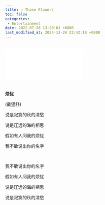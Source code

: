 ```yaml
---
title: 🎶 Those Flowers
toc: false
categories:
 - Entertainment
date: 2022-07-28 13:29:01 +0800
last_modified_at: 2024-11-24 23:42:18 +0800
---
```


<br>

<iframe frameborder="0" border="1" 
            marginwidth="0" marginheight="0" 
            width="50%" height=103
            src="//music.163.com/outchain/player?type=2&id=139392&auto=1">
</iframe>
<br>

<div class="quote--lyrics" markdown="1"><br>

**烦忧** 

(戴望舒)

说是寂寞的秋的清愁

说是辽远的海的相思

假如有人问我的烦忧

我不敢说出你的名字

<br>

我不敢说出你的名字

假如有人问我的烦忧

说是辽远的海的相思

说是寂寞的秋的清愁

</div>